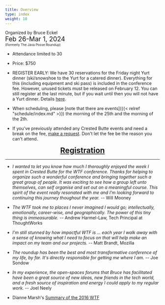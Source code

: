 ```yaml
---
title: Overview
type: index
weight: 10
---
```


Organized by Bruce Eckel<br/>
<span style="font-size:150%">Feb 26-Mar 1, 2024</span>
<span style="font-size:75%"><br/>(Formerly The Java Posse Roundup)</span>

- Attendance limited to 30

- Price: $750

- REGISTER EARLY: We have 30 reservations for the Friday night Yurt dinner
  (ski/snowshoe to the Yurt for a catered dinner). Everything for this (including equipment and ski pass) is included in the conference fee.
  However, unused tickets must be released on February 12.
  You can still register at the last minute, but if you wait until then you
  will not have a Yurt dinner.
  Details [here](https://cbnordic.org/things-to-do/magic-meadows-yurt/yurt-dinners/).

- When scheduling, please [note that there are events]({{< relref
"schedule/index.md" >}}) the morning of the 25th and the morning of the 2th.

- If you've previously attended any Crested Butte events and need a
break on the fee, <a href="/contact">make a
request</a>. Don't let the fee be the reason you can't attend.

<div style="text-align:center;font-size:175%;font-weight:bold">
<a href = "/registration">Registration</a>
</div>

***

- *I wanted to let you know how much I thoroughly enjoyed the week I spent in Crested Butte for the WTF conference. Thanks for helping to organize such a wonderful conference and bringing together such a great group of people. It was exciting to see how a group left unto themselves, can self organise and set out on a meaningful course. This spirit of the event really resonated with me and I'm looking forward to continuing this journey thoughout the year.* -- Will Mooney

- *The WTF took me to places I never imagined I would go; intellectually, emotionally, career-wise, and geographically. The power of this tiny thing is immeasurable.* -- Andrew Harmel-Law, Tech Principal at ThoughtWorks

- *I'm still stunned by how impactful WTF is ... each year I walk away with a sense of knowing what I need to focus on that will help make an impact on my team and our projects.* -- Matt Brandt, Mozilla

- *The roundup has been the best and most transformative conference of my life, by far. It's directly responsible for getting me where I am.* -- Joe Sondow

- *In my experience, the open-spaces forums that Bruce has facilitated have been a great source of new ideas, new friends in the tech world, and a fresh source of inspiration and energy I could apply to my regular work.* -- Joel Neely

- Dianne Marsh's [Summary of the 2016 WTF](http://diannemarsh.com/conference-summary-winter-tech-forum-2016/)
